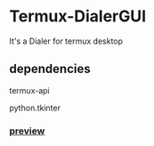 # Termux-DialerGUI
It's a Dialer for termux desktop

## dependencies
termux-api

python.tkinter


### <a href="https://user-images.githubusercontent.com/25087943/112320210-3012a780-8c85-11eb-8066-f656e2997ed3.png" target="_blank">preview</a>
